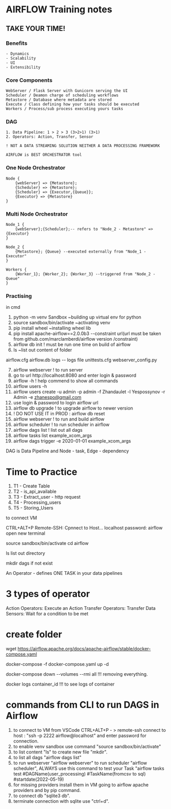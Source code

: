 # AIRFLOW Training notes

## TAKE YOUR TIME! 

### Benefits 
    - Dynamics
    - Scalability
    - UI
    - Extensibility

### Core Components
    WebServer / Flask Server with Gunicorn serving the UI
    Scheduler / Deamon charge of scheduling workflows
    Metastore / Database where metadata are stored
    Execute / Class defining how your tasks should be executed
    Workers / Process/sub process executing yours tasks

### DAG
    1. Data Pipeline: 1 > 2 > 3 (3>2>1) (3>1)
    2. Operators: Action, Transfer, Sensor

    ! NOT A DATA STREAMING SOLUTION NEITHER A DATA PROCESSING FRAMEWORK
    
    AIRFLOW is BEST ORCHESTRATOR tool

### One Node Orchestrator
    Node {
        {webServer} => {Metastore};
        {Scheduler} => {Metastore};
        {Scheduler} => {Executor,{Queue}};
        {Executor} => {Metastore}
    }

### Multi Node Orchestrator
    Node_1 {
        {webServer};{Scheduler};-- refers to "Node_2 - Metastore" => {Executor} 
    }

    Node_2 {
        {Metastore}; {Queue} --executed externally from "Node_1 - Executor"
    }

    Workers {
        {Worker_1}; {Worker_2}; {Worker_3} --triggered from "Node_2 - Queue"
    }

### Practising 

in cmd 
1. python -m venv Sandbox ~building up virtual env for python
2. source sandbox/bin/activate ~activating venv
3. pip install wheel ~installing wheel lib
4. pip install apache-airflow==2.0.0b3 --constraint url(url must be taken from github.com/marclamberdi/airflow version /constraint)
5. airflow db init ! must be run one time on build of airflow
6. ls ~list out content of folder

airflow.cfg
airflow.db
logs -- logs file
unittests.cfg
webserver_config.py

7. airflow webserver ! to run server
8. go to url http://localhost:8080 and enter login & password
9. airflow -h ! help commend to show all commands
10. airflow users -h 
11. airflow users create -u admin -p admin -f Zhandaulet -l Yespossynov -r Admin -e zhanespo@gmail.com
12. use login & password to login airflow url
13. airflow db upgrade ! to upgrade airflow to newer version
14. ! DO NOT USE IT in PROD : airflow db reset
15. airflow webserver ! to run and build airflow
16. airflow scheduler ! to run scheduler in airflow
17. airflow dags list ! list out all dags 
18. airflow tasks list example_xcom_args
19. airflow dags trigger -e 2020-01-01 example_xcom_args


DAG is Data Pipeline and Node - task, Edge - dependency

# Time to Practice 

1. T1 - Create Table
2. T2 - is_api_available
3. T3 - Extract_user - http request
4. T4 - Processing_users
5. T5 - Storing_Users

to connect VM

CTRL+ALT+P
Remote-SSH: Cpnnect to Host...
localhost
password: airflow
open new terminal

source sandbox/bin/activate
cd airflow

ls list out directory

mkdir dags if not exist

An Operator - defines ONE TASK in your data pipelines

# 3 types of operator

Action Operators: Execute an Action
Transfer Operators: Transfer Data
Sensors: Wait for a condition to be met

# create folder

wget https://airflow.apache.org/docs/apache-airflow/stable/docker-compose.yaml

docker-compose -f docker-compose.yaml up -d

docker-compose down --volumes --rmi all !!! removing everything.

docker logs container_id !!! to see logs of container

# commands from CLI to run DAGS in Airflow

1. to connect to VM from VSCode CTRL+ALT+P - > remote-ssh connect to host : "ssh -p 2222 airflow@localhost" and enter password for connection.
2. to enable venv sandbox use command "source sandbox/bin/activate"
3. to list content "ls" to create new file "mkdir".
4. to list all dags "airflow dags list"
5. to run webserver "airflow webserver" to run scheduler "airflow scheduler", ALWAYS use this command to test your Task "airflow tasks test #DAGName(user_processing) #TaskName(fromcsv to sql) #startdate(2022-05-19)
6. for missing providers install them in VM going to airflow apache providers and by pip command.
7. to connect db "sqlite3 db".
8. terminate connection with sqlite use "ctrl+d".

